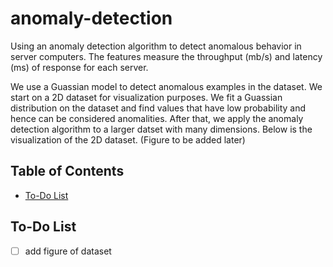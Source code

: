 # anomaly-detection
Using an anomaly detection algorithm to detect anomalous behavior in server computers.
The features measure the throughput (mb/s) and latency (ms) of response for each server.

We use a Guassian model to detect anomalous examples in the dataset. We start on a
2D dataset for visualization purposes. We fit a Guassian distribution on the dataset and find values 
that have low probability and hence can be considered anomalities.
After that, we apply the anomaly detection algorithm to a larger datset
with many dimensions. Below is the visualization of the 2D dataset. 
(Figure to be added later)

## Table of Contents
* [To-Do List](#to\-do-list)


## To-Do List
- [ ] add figure of dataset
